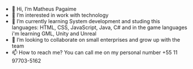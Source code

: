 - 👋 Hi, I’m Matheus Pagaime
- 👀 I’m interested in work with technology 
- 🌱 I’m currently learning System development and studing this languages: HTML, CSS, JavaScript, Java, C# and in the game languages i'm learning GML, Unity and Unreal
- 💞️ I’m looking to collaborate on small enterprises and grow up with the team
- 📫 How to reach me? You can call me on my personal number +55 11 97703-5162

<!---
MatheusPagaime17/MatheusPagaime17 is a ✨ special ✨ repository because its `README.md` (this file) appears on your GitHub profile.
You can click the Preview link to take a look at your changes.
--->
